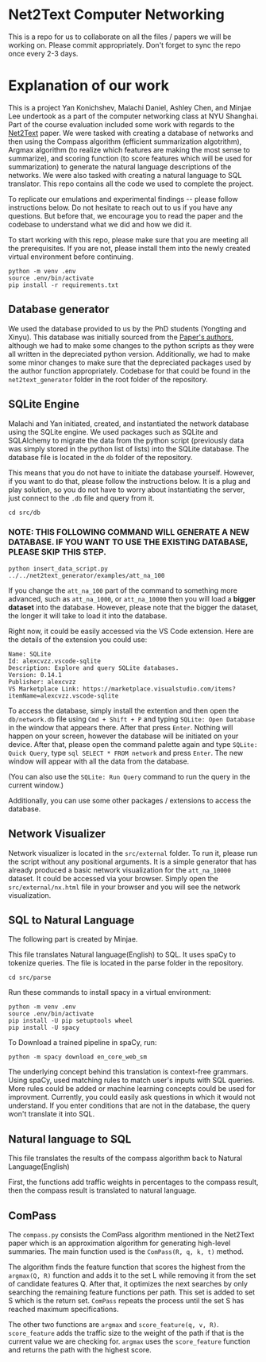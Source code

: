 # Net2Text Computer Networking

This is a repo for us to collaborate on all the files / papers we will be working on. Please commit appropriately. Don't forget to sync the repo once every 2-3 days.

# Explanation of our work

This is a project Yan Konichshev, Malachi Daniel, Ashley Chen, and Minjae Lee undertook as a part of the computer networking class at NYU Shanghai. Part of the course evaluation included some work with regards to the [Net2Text](https://www.usenix.org/conference/nsdi18/presentation/birkner) paper. We were tasked with creating a database of networks and then using the Compass algorithm (efficient summarization algotrithm), Argmax algorithm (to realize which features are making the most sense to summarize), and scoring function (to score features which will be used for summarization) to generate the natural language descriptions of the networks. We were also tasked with creating a natural language to SQL translator. This repo contains all the code we used to complete the project.

To replicate our emulations and experimental findings -- please follow instructions below. Do not hesitate to reach out to us if you have any questions. But before that, we encourage you to read the paper and the codebase to understand what we did and how we did it.

To start working with this repo, please make sure that you are meeting all the prerequisites. If you are not, please install them into the newly created virtual environment before continuing.

```shell
python -m venv .env
source .env/bin/activate
pip install -r requirements.txt
```

## Database generator

We used the database provided to us by the PhD students (Yongting and Xinyu). This database was initially sourced from the [Paper's authors](https://github.com/nsg-ethz/net2text), although we had to make some changes to the python scripts as they were all written in the depreciated python version. Additionally, we had to make some minor changes to make sure that the depreciated packages used by the author function appropriately. Codebase for that could be found in the `net2text_generator` folder in the root folder of the repository.

## SQLite Engine

Malachi and Yan initiated, created, and instantiated the network database using the SQLite engine. We used packages such as SQLite and SQLAlchemy to migrate the data from the python script (previously data was simply stored in the python list of lists) into the SQLite database. The database file is located in the `db` folder of the repository.

This means that you do not have to initiate the database yourself. However, if you want to do that, please follow the instructions below. It is a plug and play solution, so you do not have to worry about instantiating the server, just connect to the `.db` file and query from it.

```shell
cd src/db
```

### NOTE: THIS FOLLOWING COMMAND WILL GENERATE A NEW DATABASE. IF YOU WANT TO USE THE EXISTING DATABASE, PLEASE SKIP THIS STEP.

```shell
python insert_data_script.py ../../net2text_generator/examples/att_na_100
```

If you change the `att_na_100` part of the command to something more advanced, such as `att_na_1000`, or `att_na_10000` then you will load a **bigger dataset** into the database. However, please note that the bigger the dataset, the longer it will take to load it into the database.

Right now, it could be easily accessed via the VS Code extension. Here are the details of the extension you could use:

```
Name: SQLite
Id: alexcvzz.vscode-sqlite
Description: Explore and query SQLite databases.
Version: 0.14.1
Publisher: alexcvzz
VS Marketplace Link: https://marketplace.visualstudio.com/items?itemName=alexcvzz.vscode-sqlite
```

To access the database, simply install the extention and then open the `db/network.db` file using `Cmd + Shift + P` and typing `SQLite: Open Database` in the window that appears there. After that press `Enter`. Nothing will happen on your screen, however the database will be initiated on your device. After that, please open the command palette again and type `SQLite: Quick Query`, type `sql SELECT * FROM network` and press `Enter`. The new window will appear with all the data from the database.

(You can also use the `SQLite: Run Query` command to run the query in the current window.)

Additionally, you can use some other packages / extensions to access the database.

## Network Visualizer

Network visualizer is located in the `src/external` folder. To run it, please run the script without any positional arguments. It is a simple generator that has already produced a basic network visualization for the `att_na_10000` dataset. It could be accessed via your browser. Simply open the `src/external/nx.html` file in your browser and you will see the network visualization.

## SQL to Natural Language

The following part is created by Minjae.

This file translates Natural language(English) to SQL. It uses spaCy to tokenize queries. The file is located in the parse folder in the repository.

```shell
cd src/parse
```

Run these commands to install spacy in a virtual environment:

```shell
python -m venv .env
source .env/bin/activate
pip install -U pip setuptools wheel
pip install -U spacy
```

To Download a trained pipeline in spaCy, run:

```shell
python -m spacy download en_core_web_sm
```

The underlying concept behind this translation is context-free grammars. Using spaCy, used matching rules to match user's inputs with SQL queries. More rules could be added or machine learning concepts could be used for improvment. Currently, you could easily ask questions in which it would not understand. If you enter conditions that are not in the database, the query won't translate it into SQL.

## Natural language to SQL

This file translates the results of the compass algorithm back to Natural Language(English)

First, the functions add traffic weights in percentages to the compass result, then the compass result is translated to natural language.

## ComPass
The `compass.py` consists the ComPass algorithm mentioned in the Net2Text paper which is an approximation algorithm for generating high-level summaries. The main function used is the `ComPass(R, q, k, t)` method. 

The algorithm finds the feature function that scores the highest from the `argmax(Q, R)` function and adds it to the set L while removing it from the set of candidate features Q. After that, it optimizes the next searches by only searching the remaining feature functions per path. This set is added to set S which is the return set. `ComPass` repeats the process until the set S has reached maximum specifications.

The other two functions are `argmax` and `score_feature(q, v, R)`. `score_feature` adds the traffic size to the weight of the path if that is the current value we are checking for. `argmax` uses the `score_feature` function and returns the path with the highest score.
